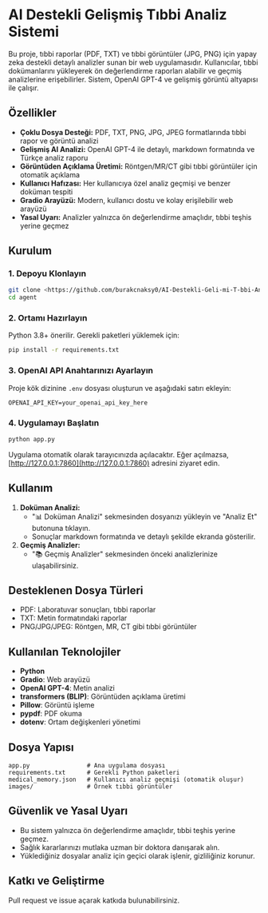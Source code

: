 # AI Destekli Gelişmiş Tıbbi Analiz Sistemi

Bu proje, tıbbi raporlar (PDF, TXT) ve tıbbi görüntüler (JPG, PNG) için yapay zeka destekli detaylı analizler sunan bir web uygulamasıdır. Kullanıcılar, tıbbi dokümanlarını yükleyerek ön değerlendirme raporları alabilir ve geçmiş analizlerine erişebilirler. Sistem, OpenAI GPT-4 ve gelişmiş görüntü altyapısı ile çalışır.

## Özellikler

- **Çoklu Dosya Desteği:** PDF, TXT, PNG, JPG, JPEG formatlarında tıbbi rapor ve görüntü analizi
- **Gelişmiş AI Analizi:** OpenAI GPT-4 ile detaylı, markdown formatında ve Türkçe analiz raporu
- **Görüntüden Açıklama Üretimi:** Röntgen/MR/CT gibi tıbbi görüntüler için otomatik açıklama
- **Kullanıcı Hafızası:** Her kullanıcıya özel analiz geçmişi ve benzer doküman tespiti
- **Gradio Arayüzü:** Modern, kullanıcı dostu ve kolay erişilebilir web arayüzü
- **Yasal Uyarı:** Analizler yalnızca ön değerlendirme amaçlıdır, tıbbi teşhis yerine geçmez

## Kurulum

### 1. Depoyu Klonlayın
```bash
git clone <https://github.com/burakcnaksy0/AI-Destekli-Geli-mi-T-bbi-Analiz-Sistemi>
cd agent
```

### 2. Ortamı Hazırlayın
Python 3.8+ önerilir. Gerekli paketleri yüklemek için:
```bash
pip install -r requirements.txt
```

### 3. OpenAI API Anahtarınızı Ayarlayın
Proje kök dizinine `.env` dosyası oluşturun ve aşağıdaki satırı ekleyin:
```
OPENAI_API_KEY=your_openai_api_key_here
```

### 4. Uygulamayı Başlatın
```bash
python app.py
```
Uygulama otomatik olarak tarayıcınızda açılacaktır. Eğer açılmazsa, [http://127.0.0.1:7860](http://127.0.0.1:7860) adresini ziyaret edin.

## Kullanım

1. **Doküman Analizi:**
   - "📊 Doküman Analizi" sekmesinden dosyanızı yükleyin ve "Analiz Et" butonuna tıklayın.
   - Sonuçlar markdown formatında ve detaylı şekilde ekranda gösterilir.
2. **Geçmiş Analizler:**
   - "📚 Geçmiş Analizler" sekmesinden önceki analizlerinize ulaşabilirsiniz.

## Desteklenen Dosya Türleri
- PDF: Laboratuvar sonuçları, tıbbi raporlar
- TXT: Metin formatındaki raporlar
- PNG/JPG/JPEG: Röntgen, MR, CT gibi tıbbi görüntüler

## Kullanılan Teknolojiler
- **Python**
- **Gradio**: Web arayüzü
- **OpenAI GPT-4**: Metin analizi
- **transformers (BLIP)**: Görüntüden açıklama üretimi
- **Pillow**: Görüntü işleme
- **pypdf**: PDF okuma
- **dotenv**: Ortam değişkenleri yönetimi

## Dosya Yapısı
```
app.py                # Ana uygulama dosyası
requirements.txt      # Gerekli Python paketleri
medical_memory.json   # Kullanıcı analiz geçmişi (otomatik oluşur)
images/               # Örnek tıbbi görüntüler
```

## Güvenlik ve Yasal Uyarı
- Bu sistem yalnızca ön değerlendirme amaçlıdır, tıbbi teşhis yerine geçmez.
- Sağlık kararlarınızı mutlaka uzman bir doktora danışarak alın.
- Yüklediğiniz dosyalar analiz için geçici olarak işlenir, gizliliğiniz korunur.

## Katkı ve Geliştirme
Pull request ve issue açarak katkıda bulunabilirsiniz.
